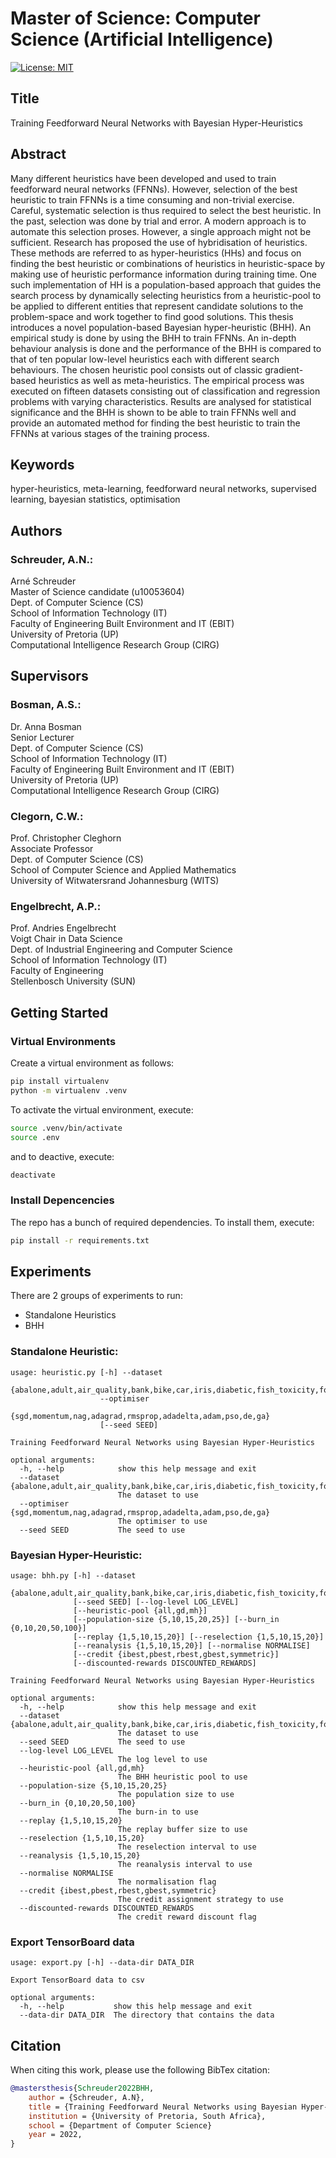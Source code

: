 # Master of Science: Computer Science (Artificial Intelligence)

[![License: MIT](https://img.shields.io/badge/License-MIT-yellow.svg)](https://opensource.org/licenses/MIT)

## Title

Training Feedforward Neural Networks with Bayesian Hyper-Heuristics

## Abstract

Many different heuristics have been developed and used to train feedforward neural
networks (FFNNs). However, selection of the best heuristic to train FFNNs is a time
consuming and non-trivial exercise. Careful, systematic selection is thus required to select
the best heuristic. In the past, selection was done by trial and error. A modern approach
is to automate this selection proses. However, a single approach might not be sufficient.
Research has proposed the use of hybridisation of heuristics. These methods are referred
to as hyper-heuristics (HHs) and focus on finding the best heuristic or combinations of
heuristics in heuristic-space by making use of heuristic performance information during
training time. One such implementation of HH is a population-based approach that guides
the search process by dynamically selecting heuristics from a heuristic-pool to be applied
to different entities that represent candidate solutions to the problem-space and work
together to find good solutions. This thesis introduces a novel population-based Bayesian
hyper-heuristic (BHH). An empirical study is done by using the BHH to train FFNNs.
An in-depth behaviour analysis is done and the performance of the BHH is compared to
that of ten popular low-level heuristics each with different search behaviours. The chosen
heuristic pool consists out of classic gradient-based heuristics as well as meta-heuristics.
The empirical process was executed on fifteen datasets consisting out of classification
and regression problems with varying characteristics. Results are analysed for statistical
significance and the BHH is shown to be able to train FFNNs well and provide an automated
method for finding the best heuristic to train the FFNNs at various stages of the training
process.

## Keywords

hyper-heuristics, meta-learning, feedforward neural networks, supervised learning, bayesian statistics, optimisation

## Authors

### Schreuder, A.N.:

Arné Schreuder<br>
Master of Science candidate (u10053604)<br>
Dept. of Computer Science (CS)<br>
School of Information Technology (IT)<br>
Faculty of Engineering Built Environment and IT (EBIT)<br>
University of Pretoria (UP)<br>
Computational Intelligence Research Group (CIRG)<br>

## Supervisors

### Bosman, A.S.:

Dr. Anna Bosman<br>
Senior Lecturer<br>
Dept. of Computer Science (CS)<br>
School of Information Technology (IT)<br>
Faculty of Engineering Built Environment and IT (EBIT)<br>
University of Pretoria (UP)<br>
Computational Intelligence Research Group (CIRG)<br>

### Clegorn, C.W.:

Prof. Christopher Cleghorn<br>
Associate Professor<br>
Dept. of Computer Science (CS)<br>
School of Computer Science and Applied Mathematics<br>
University of Witwatersrand Johannesburg (WITS)<br>

### Engelbrecht, A.P.:

Prof. Andries Engelbrecht<br>
Voigt Chair in Data Science<br>
Dept. of Industrial Engineering and Computer Science<br>
School of Information Technology (IT)<br>
Faculty of Engineering<br>
Stellenbosch University (SUN)<br>

## Getting Started

### Virtual Environments

Create a virtual environment as follows:

```sh
pip install virtualenv
python -m virtualenv .venv
```

To activate the virtual environment, execute:

```sh
source .venv/bin/activate
source .env
```

and to deactive, execute:

```sh
deactivate
```

### Install Depencencies

The repo has a bunch of required dependencies. To install them, execute:

```sh
pip install -r requirements.txt
```

## Experiments

There are 2 groups of experiments to run:

- Standalone Heuristics
- BHH

### Standalone Heuristic:

```
usage: heuristic.py [-h] --dataset
                    {abalone,adult,air_quality,bank,bike,car,iris,diabetic,fish_toxicity,forest_fires,housing,mushroom,parkinsons,student_performance,wine_quality}
                    --optimiser
                    {sgd,momentum,nag,adagrad,rmsprop,adadelta,adam,pso,de,ga}
                    [--seed SEED]

Training Feedforward Neural Networks using Bayesian Hyper-Heuristics

optional arguments:
  -h, --help            show this help message and exit
  --dataset {abalone,adult,air_quality,bank,bike,car,iris,diabetic,fish_toxicity,forest_fires,housing,mushroom,parkinsons,student_performance,wine_quality}
                        The dataset to use
  --optimiser {sgd,momentum,nag,adagrad,rmsprop,adadelta,adam,pso,de,ga}
                        The optimiser to use
  --seed SEED           The seed to use

```

### Bayesian Hyper-Heuristic:

```
usage: bhh.py [-h] --dataset
              {abalone,adult,air_quality,bank,bike,car,iris,diabetic,fish_toxicity,forest_fires,housing,mushroom,parkinsons,student_performance,wine_quality}
              [--seed SEED] [--log-level LOG_LEVEL]
              [--heuristic-pool {all,gd,mh}]
              [--population-size {5,10,15,20,25}] [--burn_in {0,10,20,50,100}]
              [--replay {1,5,10,15,20}] [--reselection {1,5,10,15,20}]
              [--reanalysis {1,5,10,15,20}] [--normalise NORMALISE]
              [--credit {ibest,pbest,rbest,gbest,symmetric}]
              [--discounted-rewards DISCOUNTED_REWARDS]

Training Feedforward Neural Networks using Bayesian Hyper-Heuristics

optional arguments:
  -h, --help            show this help message and exit
  --dataset {abalone,adult,air_quality,bank,bike,car,iris,diabetic,fish_toxicity,forest_fires,housing,mushroom,parkinsons,student_performance,wine_quality}
                        The dataset to use
  --seed SEED           The seed to use
  --log-level LOG_LEVEL
                        The log level to use
  --heuristic-pool {all,gd,mh}
                        The BHH heuristic pool to use
  --population-size {5,10,15,20,25}
                        The population size to use
  --burn_in {0,10,20,50,100}
                        The burn-in to use
  --replay {1,5,10,15,20}
                        The replay buffer size to use
  --reselection {1,5,10,15,20}
                        The reselection interval to use
  --reanalysis {1,5,10,15,20}
                        The reanalysis interval to use
  --normalise NORMALISE
                        The normalisation flag
  --credit {ibest,pbest,rbest,gbest,symmetric}
                        The credit assignment strategy to use
  --discounted-rewards DISCOUNTED_REWARDS
                        The credit reward discount flag

```

### Export TensorBoard data

```
usage: export.py [-h] --data-dir DATA_DIR

Export TensorBoard data to csv

optional arguments:
  -h, --help           show this help message and exit
  --data-dir DATA_DIR  The directory that contains the data
```

## Citation

When citing this work, please use the following BibTex citation:

```bibtex
@mastersthesis{Schreuder2022BHH,
	author = {Schreuder, A.N},
	title = {Training Feedforward Neural Networks using Bayesian Hyper-Heuristics},
	institution = {University of Pretoria, South Africa},
	school = {Department of Computer Science}
	year = 2022,
}
```
